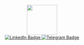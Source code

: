 <div id="header" align="center">
  <img src="https://media1.tenor.com/m/SxJQcg2-UGkAAAAC/working-from.gif" width="100"/>


<div id="badges">
  <a href="https://www.linkedin.com/in/aybek-zhumabekov-a064631b5/">
    <img src="https://img.shields.io/badge/LinkedIn-blue?style=for-the-badge&logo=linkedin&logoColor=white" alt="LinkedIn Badge"/>
  </a>
  <a href="https://t.me/allmentioned">
    <img src="https://img.shields.io/badge/telegram-blue?style=for-the-badge&logo=telegram&logoColor=white" alt="Telegram Badge"/>
  </a>
</div>
</div>
